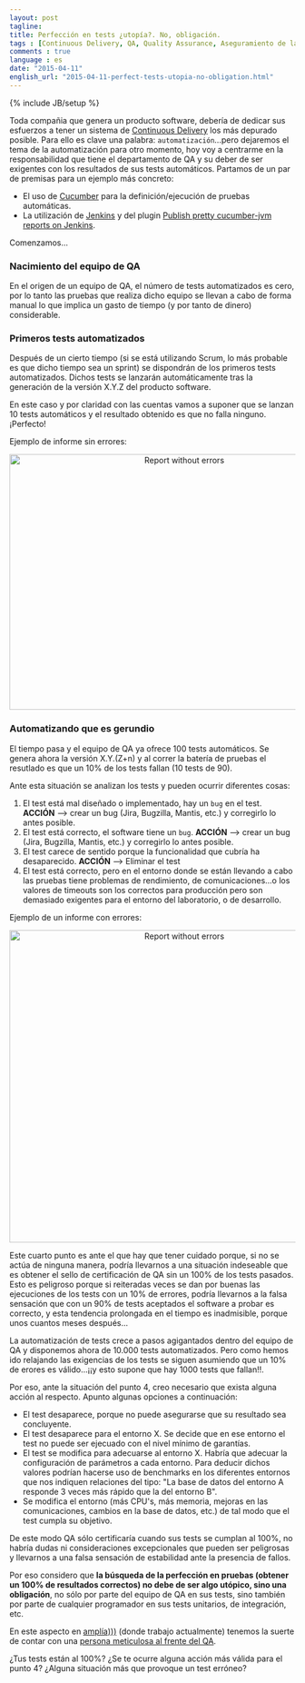 ```yaml
---
layout: post
tagline: 
title: Perfección en tests ¿utopía?. No, obligación.
tags : [Continuous Delivery, QA, Quality Assurance, Aseguramiento de la calidad, test, prueba, cucumber, jenkins]
comments : true
language : es
date: "2015-04-11"
english_url: "2015-04-11-perfect-tests-utopia-no-obligation.html"
---
```

{% include JB/setup %}

Toda compañia que genera un producto software, debería de dedicar sus esfuerzos a tener un sistema de [Continuous Delivery](http://en.wikipedia.org/wiki/Continuous_delivery) los más depurado posible. Para ello es clave una palabra: `automatización`...pero dejaremos el tema de la automatización para otro momento, hoy voy a centrarme en la responsabilidad que tiene el departamento de QA y su deber de ser exigentes con los resultados de sus tests automáticos. Partamos de un par de premisas para un ejemplo más concreto:

* El uso de [Cucumber](https://cukes.info/) para la definición/ejecución de pruebas automáticas.
* La utilización de [Jenkins](https://jenkins-ci.org/) y del plugin [Publish pretty cucumber-jvm reports on Jenkins](https://github.com/masterthought/jenkins-cucumber-jvm-reports-plugin-java).

Comenzamos...

### Nacimiento del equipo de QA

En el origen de un equipo de QA, el número de tests automatizados es cero, por lo tanto las pruebas que realiza dicho equipo se llevan a cabo de forma manual lo que implica un gasto de tiempo (y por tanto de dinero) considerable.

### Primeros tests automatizados

Después de un cierto tiempo (si se está utilizando Scrum, lo más probable es que dicho tiempo sea un sprint) se dispondrán de los primeros tests automatizados. Dichos tests se lanzarán automáticamente tras la generación de la versión X.Y.Z del producto software.

En este caso y por claridad con las cuentas vamos a suponer que se lanzan 10 tests automáticos y el resultado obtenido es que no falla ninguno. ¡Perfecto!

Ejemplo de informe sin errores: 

<p align="center">
<img src="../images/cucumber_no_error.jpg" title="Report without errors" width="600" height="450">
</p>

### Automatizando que es gerundio
 
El tiempo pasa y el equipo de QA ya ofrece 100 tests automáticos. Se genera ahora la versión X.Y.(Z+n) y al correr la batería de pruebas el resutlado es que un 10% de los tests fallan (10 tests de 90).

Ante esta situación se analizan los tests y pueden ocurrir diferentes cosas:

1. El test está mal diseñado o implementado, hay un `bug` en el test. **ACCIÓN** --> crear un bug (Jira, Bugzilla, Mantis, etc.) y corregirlo lo antes posible. 
2. El test está correcto, el software tiene un `bug`. **ACCIÓN** --> crear un bug (Jira, Bugzilla, Mantis, etc.) y corregirlo lo antes posible. 
3. El test carece de sentido porque la funcionalidad que cubría ha desaparecido. **ACCIÓN** --> Eliminar el test 
4. El test está correcto, pero en el entorno donde se están llevando a cabo las pruebas tiene problemas de rendimiento, de comunicaciones...o los valores de timeouts son los correctos para producción pero son demasiado exigentes para el entorno del laboratorio, o de desarrollo.

Ejemplo de un informe con errores:

<p align="center">
<img src="../images/cucumber_errores.jpg" title="Report without errors" width="600" height="550">
</p>


Este cuarto punto es ante el que hay que tener cuidado porque, si no se actúa de ninguna manera, podría llevarnos a una situación indeseable que es obtener el sello de certificación de QA sin un 100% de los tests pasados. Esto es peligroso porque si reiteradas veces se dan por buenas las ejecuciones de los tests con un 10% de errores, podría llevarnos a la falsa sensación que con un 90% de tests aceptados el software a probar es correcto, y esta tendencia prolongada en el tiempo es inadmisible, porque unos cuantos meses después...

La automatización de tests crece a pasos agigantados dentro del equipo de QA y disponemos ahora de 10.000 tests automatizados. Pero como hemos ido relajando las exigencias de los tests se siguen asumiendo que un 10% de erores es válido...¡¡y esto supone que hay 1000 tests que fallan!!.

Por eso, ante la situación del punto 4, creo necesario que exista alguna acción al respecto. Apunto algunas opciones a continuación:

* El test desaparece, porque no puede asegurarse que su resultado sea concluyente.
* El test desaparece para el entorno X. Se decide que en ese entorno el test no puede ser ejecuado con el nivel mínimo de garantías.
* El test se modifica para adecuarse al entorno X. Habría que adecuar la configuración de parámetros a cada entorno. Para deducir dichos valores podrían hacerse uso de benchmarks en los diferentes entornos que nos indiquen relaciones del tipo: "La base de datos del entorno A responde 3 veces más rápido que la del entorno B".
* Se modifica el entorno (más CPU's, más memoria, mejoras en las comunicaciones, cambios en la base de datos, etc.) de tal modo que el test cumpla su objetivo.

De este modo QA sólo certificaría cuando sus tests se cumplan al 100%, no habría dudas ni consideraciones excepcionales que pueden ser peligrosas y llevarnos a una falsa sensación de estabilidad ante la presencia de fallos.

Por eso considero que **la búsqueda de la perfección en pruebas (obtener un 100% de resultados correctos) no debe de ser algo utópico, sino una obligación**, no sólo por parte del equipo de QA en sus tests, sino también por parte de cualquier programador en sus tests unitarios, de integración, etc.

En este aspecto en [amplía)))](http://www.amplia.es) (donde trabajo actualmente) tenemos la suerte de contar con una [persona meticulosa al frente del QA](https://www.linkedin.com/pub/jorge-rodriguez/8/a81/2ba/es).

¿Tus tests están al 100%? ¿Se te ocurre alguna acción más válida para el punto 4? ¿Alguna situación más que provoque un test erróneo?